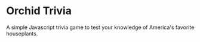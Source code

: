 # Orchid Trivia
A simple Javascript trivia game to test your knowledge of America's favorite houseplants.

